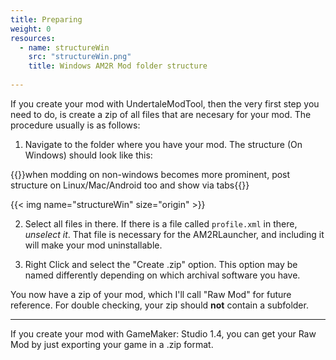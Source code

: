 ```yaml
---
title: Preparing
weight: 0
resources:
  - name: structureWin
    src: "structureWin.png"
    title: Windows AM2R Mod folder structure
  
---
```


If you create your mod with UndertaleModTool, then the very first step you need to do, is create a zip of all files that are necesary for your mod. 
The procedure usually is as follows:
1. Navigate to the folder where you have your mod. The structure (On Windows) should look like this:  

 {{<todo>}}when modding on non-windows becomes more prominent, post structure on Linux/Mac/Android too and show via tabs{{</todo>}}

{{< img name="structureWin" size="origin" >}}

2. Select all files in there. If there is a file called `profile.xml` in there, *unselect it*. 
That file is necessary for the AM2RLauncher, and including it will make your mod uninstallable.

3. Right Click and select the "Create .zip" option. This option may be named differently depending 
on which archival software you have.

You now have a zip of your mod, which I'll call "Raw Mod" for future reference. For double checking, your zip should **not**
contain a subfolder.

--- 
If you create your mod with GameMaker: Studio 1.4, you can get your Raw Mod by just exporting your game in a .zip format.

